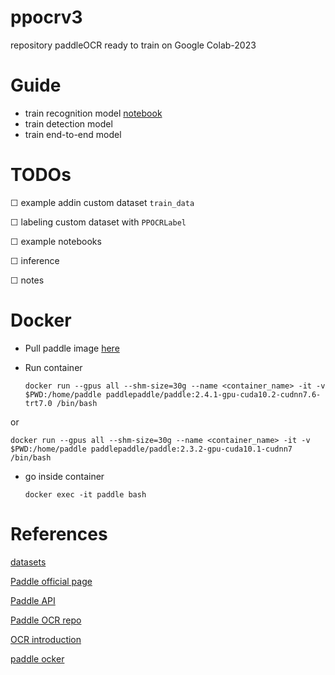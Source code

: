 # ppocrv3
repository paddleOCR ready to train on Google Colab-2023

# Guide

- train recognition model [notebook](notebooks/train_rec.ipynb)
- train detection model
- train end-to-end model

# TODOs

☐ example addin custom dataset `train_data`

☐ labeling custom dataset with `PPOCRLabel`

☐ example notebooks

☐ inference

☐ notes

# Docker

- Pull paddle image [here](https://hub.docker.com/r/paddlepaddle/paddle)

- Run container

      docker run --gpus all --shm-size=30g --name <container_name> -it -v $PWD:/home/paddle paddlepaddle/paddle:2.4.1-gpu-cuda10.2-cudnn7.6-trt7.0 /bin/bash

or 

    docker run --gpus all --shm-size=30g --name <container_name> -it -v $PWD:/home/paddle paddlepaddle/paddle:2.3.2-gpu-cuda10.1-cudnn7 /bin/bash

- go inside container

      docker exec -it paddle bash

# References

[datasets](https://github.com/HCIILAB/Scene-Text-Detection#11-Horizontal-Text-Datasets)

[Paddle official page](https://www.paddlepaddle.org.cn/en)

[Paddle API](https://www.paddlepaddle.org.cn/documentation/docs/en/api/index_en.html)

[Paddle OCR repo](https://github.com/PaddlePaddle/PaddleOCR)

[OCR introduction](https://github.com/PaddlePaddle/PaddleOCR/blob/release/2.6/doc/doc_en/ppocr_introduction_en.md)

[paddle ocker](https://hub.docker.com/r/paddlepaddle/paddle)
